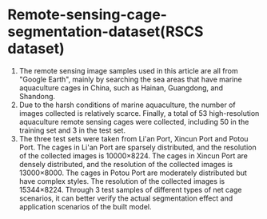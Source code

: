 # Remote-sensing-cage-segmentation-dataset(RSCS dataset)
1. The remote sensing image samples used in this article are all from "Google Earth", mainly by searching the sea areas that have marine aquaculture cages in China, such as Hainan, Guangdong, and Shandong.  
2. Due to the harsh conditions of marine aquaculture, the number of images collected is relatively scarce. Finally, a total of 53 high-resolution aquaculture remote sensing cages were collected, including 50 in the training set and 3 in the test set.  
3. The three test sets were taken from Li'an Port, Xincun Port and Potou Port. The cages in Li'an Port are sparsely distributed, and the resolution of the collected images is 10000×8224. The cages in Xincun Port are densely distributed, and the resolution of the collected images is 13000×8000. The cages in Potou Port are moderately distributed but have complex styles. The resolution of the collected images is 15344×8224. Through 3 test samples of different types of net cage scenarios, it can better verify the actual segmentation effect and application scenarios of the built model.  


